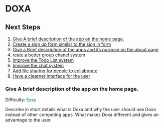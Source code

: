 # DOXA
## Next Steps
1. [Give A brief description of the app on the home
   page.](#give-a-brief-description-of-the-app-on-the-home-page)
2. [Create a sign up form similar to the sign in form](#)
3. [Give a Brief description of the apps and its purpose on the about
   page](#)
4. [reate a better group chanel system](#)
5. [Improve the Todo List system](#)
6. [Improve the chat system](#)
7. [Add file sharing for people to collaborate](#)
8. [Have a clearner interface for the user](#)

### Give A brief description of the app on the home page.
Difficulty: <font color='green'>Easy</font>

Describe in short details what is Doxa and why the user should use Doxa
instead of other competing apps. What makes Doxa different and gives an
advantage to the user.

